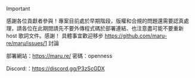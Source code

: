 > [!IMPORTANT]
> 感謝各位貢獻者參與！專案目前處於早期階段，版權和合規的問題還需要認真處理，請各位在此期間請先不要外傳程式碼於部署連結、也注意盡可能不要重新 host 歌詞文件。感謝！
> 具體事宜歡迎移步 https://github.com/maru-re/maru/issues/1 討論
>
> 部署網站：https://maru.re/ 密碼：openness
>
> Discord:：https://discord.gg/P3zScGDX
